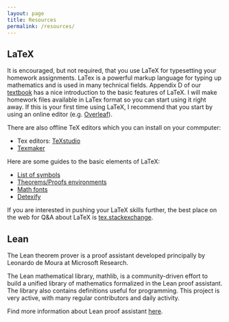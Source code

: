 ```yaml
---
layout: page
title: Resources
permalink: /resources/
---
```


## LaTeX

It is encouraged, but not required, that you use LaTeX for typesetting your homework assignments. LaTex is a powerful markup language for typing up mathematics and is used in many technical fields. Appendix D of our <a href="https://infinitedescent.xyz/">textbook</a> has a nice introduction to the basic features of LaTeX. I will make homework files available in LaTex format so you can start using it right away. If this is your first time using LaTeX, I recommend that you start by using an online editor (e.g.  <a href="https://www.overleaf.com/">Overleaf</a>). 

There are also offline TeX editors which you can install on your commputer:

- Tex editors: <a href="https://www.texstudio.org/">TeXstudio</a>
- <a href="https://www.xm1math.net/texmaker/">Texmaker</a>
  
Here are some guides to the basic elements of LaTeX: 

- <a href="https://oeis.org/wiki/List_of_LaTeX_mathematical_symbols"> List of symbols </a>
- [Theorems/Proofs environments](https://www.overleaf.com/learn/latex/Theorems_and_proofs)
- <a href="https://www.overleaf.com/learn/latex/Mathematical_fonts">Math fonts</a>
- [Detexify](http://detexify.kirelabs.org/classify.html)

If you are interested in pushing your LaTeX skills further, the best place on the web for Q&A about LaTeX is <a href= "http://tex.stackexchange.com" target="_blank">tex.stackexchange</a>.

## Lean

The Lean theorem prover is a proof assistant developed principally by Leonardo de Moura at Microsoft Research.

The Lean mathematical library, mathlib, is a community-driven effort to build a unified library of mathematics formalized in the Lean proof assistant. The library also contains definitions useful for programming. This project is very active, with many regular contributors and daily activity.

Find more information about Lean proof assistant [here](https://leanprover-community.github.io/index.html).
